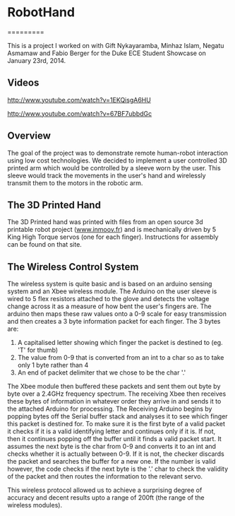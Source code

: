 # RobotHand
=========

This is a project I worked on with Gift Nykayaramba, Minhaz Islam, Negatu Asmamaw and Fabio Berger for the Duke ECE Student Showcase on January 23rd, 2014.

## Videos

http://www.youtube.com/watch?v=1EKQisgA6HU

http://www.youtube.com/watch?v=67BF7ubbdGc

## Overview

The goal of the project was to demonstrate remote human-robot interaction using low cost technologies.
We decided to implement a user controlled 3D printed arm which would be controlled by a sleeve worn by the user. This sleeve would track the movements in the user's hand and wirelessly transmit them to the motors in the robotic arm.

## The 3D Printed Hand

The 3D Printed hand was printed with files from an open source 3d printable robot project (www.inmoov.fr) and is mechanically driven by 5 King High Torque servos (one for each finger). Instructions for assembly can be found on that site.

## The Wireless Control System

The wireless system is quite basic and is based on an arduino sensing system and an Xbee wireless module. The Arduino on the user sleeve is wired to 5 flex resistors attached to the glove and detects the voltage change across it as a measure of how bent the user's fingers are.
The arduino then maps these raw values onto a 0-9 scale for easy transmission and then creates a 3 byte information packet for each finger. The 3 bytes are:

1. A capitalised letter showing which finger the packet is destined to (eg. 'T' for thumb) 
2. The value from 0-9 that is converted from an int to a char so as to take only 1 byte rather than 4
3. An end of packet delimiter that we chose to be the char '.'

The Xbee module then buffered these packets and sent them out byte by byte over a 2.4GHz frequency spectrum. The receiving Xbee then receives these bytes of information in whatever order they arrive in and sends it to the attached Arduino for processing. 
The Receiving Arduino begins by popping bytes off the Serial buffer stack and analyses it to see which finger this packet is destined for. To make sure it is the first byte of a valid packet it checks if it is a valid identifying letter and continues only if it is. If not, then it continues popping off the buffer until it finds a valid packet start. 
It assumes the next byte is the char from 0-9 and converts it to an int and checks whether it is actually between 0-9. If it is not, the checker discards the packet and searches the buffer for a new one. If the number is valid however, the code checks if the next byte is the '.' char to check the validity of the packet and then routes the information to the relevant servo.

This wireless protocol allowed us to achieve a surprising degree of accuracy and decent results upto a range of 200ft (the range of the wireless modules).

